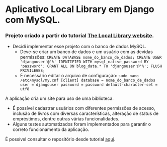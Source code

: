 # Aplicativo Local Library em Django com MySQL.


### Projeto criado a partir do tutorial [The Local Library website](https://developer.mozilla.org/en-US/docs/Learn/Server-side/Django/Tutorial_local_library_website).

* Decidi implementar esse projeto com o banco de dados MySQL.
  * Deve-se criar um banco de dados e um usuário com as devidas permissões:
 `CREATE DATABASE nome_do_banco_de_dados;
 CREATE USER 'djangouser'@'%' IDENTIFIED WITH mysql_native_password BY 'password';
 GRANT ALL ON blog_data.* TO 'djangouser'@'%';
 FLUSH PRIVILEGES;`
  * É necessário editar o arquivo de configuração:
 `sudo nano /etc/mysql/my.cnf
 [client]
database = nome_do_banco_de_dados
user = djangouser
password = password
default-character-set = utf8`

A aplicação cria um site para uso de uma biblioteca.
* É possível cadastrar usuários com diferentes permissões de acesso, inclusão de livros com diversas características, alteração de status de empréstimos, dentre outras várias funcionalidades.
* Alguns testes automatizados foram implementados para garantir o correto funcionamento da aplicação.

É possível consultar o repositório desde tutorial [aqui](https://github.com/mdn/django-locallibrary-tutorial).